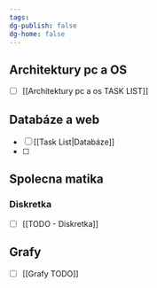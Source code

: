 ```yaml
---
tags: 
dg-publish: false
dg-home: false
---
```

## Architektury pc a OS
- [ ] [[Architektury pc a os TASK LIST]]
## Databáze a web
- [ ] [[Task List|Databáze]]
- [ ] 
## Spolecna matika
### Diskretka
- [ ] [[TODO - Diskretka]]
## Grafy
- [ ] [[Grafy TODO]]